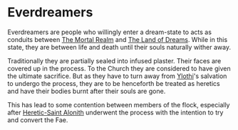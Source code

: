 # Everdreamers

Everdreamers are people who willingly enter a dream-state to acts as conduits between [The Mortal Realm](<../The Mortal Realm.md>) and [The Land of Dreams](<../The Otherworlds/The Land of Dreams.md>). While in this state, they are between life and death until their souls naturally wither away.

Traditionally they are partially sealed into infused plaster. Their faces are covered up in the process. To the Church they are considered to have given the ultimate sacrifice. But as they have to turn away from [Ylothi](Deities/Ylothi.md)'s salvation to undergo the process, they are to be henceforth be treated as heretics and have their bodies burnt after their souls are gone.

This has lead to some contention between members of the flock, especially after [Heretic-Saint Alonith](<Saints/Heretic-Saint Alonith.md>) underwent the process with the intention to try and convert the Fae.
